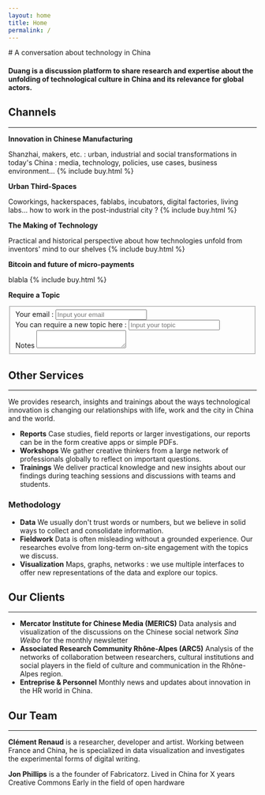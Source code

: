 ```yaml
---
layout: home
title: Home
permalink: /
---
```



# A conversation about technology in China


#### Duang is a discussion platform to share research and expertise about the unfolding of technological culture in China and its relevance for global actors.


## Channels
---

**Innovation in Chinese Manufacturing**

Shanzhai, makers, etc. : urban, industrial and social transformations in today's China : media, technology, policies, use cases, business environment...
{% include buy.html %}

**Urban Third-Spaces**

Coworkings, hackerspaces, fablabs, incubators, digital factories, living labs... how to work in the post-industrial city ?
{% include buy.html %}

**The Making of Technology**

Practical and historical perspective about how technologies unfold from inventors' mind to our shelves
{% include buy.html %}

**Bitcoin and future of micro-payments**

blabla
{% include buy.html %}

**Require a Topic**

<form>
  <fieldset>
    <label for="topic-email">
      Your email :
    </label>
    <input type="text"  placeholder="Input your email" name="topic-email"/>
    <br>
    <label for="topic-name">
      You can require a new topic here :
    </label>
     <input class="label-inline"  type="text" placeholder="Input your topic" name="topic-name"/>
    <br>
    <label for="topic-notes">
      Notes
    </label>
   <textarea name="topic-notes"></textarea>
  </fieldset>
</form>




## Other Services
---

We provides research, insights and trainings about the ways technological innovation is changing our relationships with life, work and the city in China and the world.

* **Reports** Case studies, field reports or larger investigations, our reports can be in the form creative apps or simple PDFs.
* **Workshops** We gather creative thinkers from a large network of professionals globally to reflect on important questions.
* **Trainings** We deliver practical knowledge and new insights about our findings during teaching sessions and discussions with teams and students.


### Methodology

* **Data** We usually don't trust words or numbers, but we believe in solid ways to collect and consolidate information.
* **Fieldwork** Data is often misleading without a grounded experience. Our researches evolve from long-term on-site engagement with the topics we discuss.
* **Visualization** Maps, graphs, networks : we use multiple interfaces to offer new representations of the data and explore our topics.



## Our Clients
---
* **Mercator Institute for Chinese Media (MERICS)** Data analysis and visualization of the discussions on the Chinese social network *Sina Weibo* for the monthly newsletter
* **Associated Research Community Rhône-Alpes (ARC5)** Analysis of the networks of collaboration between researchers, cultural institutions and social players in the field of culture and communication in the Rhône-Alpes region.
* **Entreprise & Personnel** Monthly news and updates about innovation in the HR world in China.


## Our Team

---

**Clément Renaud** is a researcher, developer and artist. Working between France and China, he is specialized in data visualization and investigates the experimental forms of digital writing.  

**Jon Phillips** is a the founder of Fabricatorz. Lived in China for X years Creative Commons Early in the field of open hardware
